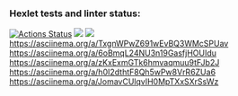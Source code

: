 ### Hexlet tests and linter status:
[![Actions Status](https://github.com/pavel-teglev/python-project-49/workflows/hexlet-check/badge.svg)](https://github.com/pavel-teglev/python-project-49/actions)
<a href="https://codeclimate.com/github/pavel-teglev/python-project-49/maintainability"><img src="https://api.codeclimate.com/v1/badges/ed98c72993af0a4af8a0/maintainability" /></a>
<a href="https://codeclimate.com/github/pavel-teglev/python-project-49/test_coverage"><img src="https://api.codeclimate.com/v1/badges/ed98c72993af0a4af8a0/test_coverage" /></a>
https://asciinema.org/a/TxgnWPwZ691wEvBQ3WMcSPUav
https://asciinema.org/a/6oBmqL24NU3n19GasfjHOUIdu
https://asciinema.org/a/zKxExmGTk6hmvaqmuu9tFJb2J
https://asciinema.org/a/h0I2dthtF8Qh5wPw8VrR6ZUa6
https://asciinema.org/a/JomavCUlqvIH0MpTXxSXrSsWz
